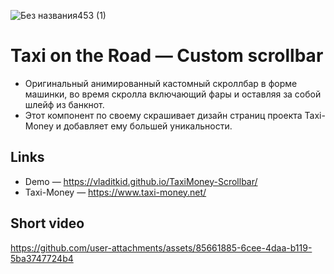 ![Без названия453 (1)](https://github.com/user-attachments/assets/5599a169-8bb3-4fc1-9017-9916e648146c)

# Taxi on the Road — Custom scrollbar

- Оригинальный анимированный кастомный скроллбар в форме машинки, во время скролла включающий фары и оставляя за собой шлейф из банкнот.
- Этот компонент по своему скрашивает дизайн страниц проекта Taxi-Money и добавляет ему большей уникальности.

## Links
- Demo — https://vladitkid.github.io/TaxiMoney-Scrollbar/
- Taxi-Money — https://www.taxi-money.net/

## Short video 
https://github.com/user-attachments/assets/85661885-6cee-4daa-b119-5ba3747724b4
